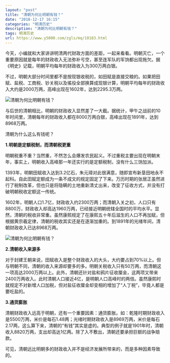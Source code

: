 ```yaml
---
layout: "post"
title: "清朝为何比明朝有钱？"
date: "2018-12-17 16:15"
categories: "明清历史"
description: "清朝为何比明朝有钱？"
tags: 明清历史
url: https://www.y5000.com/zgls/mq/10183.html
---
```






今天，小编就和大家讲讲明清两代财政方面的差距，一起来看看。明朝灭亡，一个重要原因就是每年的财政收入无法弥补亏空，甚至连军队的军饷都出现拖欠。据《明史》记载，明朝平均每年的财政收入为300万两白银。

不过，明朝大部分时间里都不是按现银收税的，如田赋是直接交粮的。如果把田赋、盐税、工商税、钞关税以及徭役全部换算成现银计算，明朝平均每年的财政收入大约是2000万两，高峰出现在1602年，达到2295.3万两。

![清朝为何比明朝有钱？](/uploads/allimg/170111/6-1F11115305CZ.JPG)

与后世的清朝相比，明朝的财政收入显然差了一大截。据统计，甲午之战前的10年时间里，清朝每年的财政收入都在8000万两白银，高峰出现在1891年，达到8968万两。

清朝为什么这么有钱呢？

**1.明朝是定额税制，而清朝税更重**

明朝税重不重？当然重，不然怎么会爆发农民起义。不过重税主要出现在明朝末年，事实上，明朝收入高峰那一年还实行的是定额税制，没有什么三饷加派。

1393年，明朝田赋收入达到3.2亿石，朱元璋对此很满意，随即宣布新垦田地永不起科。自此田赋定额成为一条不成文的规定固定了下来。万历时期的张居正虽然进行了税制改革，但也只是将隐瞒的土地重新清丈出来，改变了征收方式，并没有打破明朝税收定额这一传统。

1602年，明朝人口1.7亿，财政收入约2300万两；而清朝入关之初，人口只有8800万，财政收入却高达1960万两，已经接近明朝统辖全国时的平均水平。显然，清朝的税收非常重。虽然康熙规定了在康熙五十年后滋生的人口不再加赋，但根据黄宗羲定律，清朝的税收其实还是在逐渐加重的。到1891年的光绪年间，清朝财政收入已达8968万两。

![清朝为何比明朝有钱？](/uploads/allimg/170111/6-1F111153221531.JPG)

**2.清朝收入来源多**

对于封建王朝来说，田赋收入是整个财政收入的大头，大约要占到70%以上。但与明朝不同，清朝的收入来源却要多的多。明朝关税收入只有50万两，而清朝这一项高达2000万两以上。此外，清朝还针对盐和鸦片征收厘金，这两项又带来2400万两收入。此时清朝人口接近4亿，是明朝人口高峰时的两倍。虽然康熙时就规定不对新增人口加税，但对盐征收厘金却变相的增加了“人丁税”，毕竟人都是要吃盐的。

**3.通货膨胀**

清朝财政收入远高于明朝，还有一个重要因素：通货膨胀。如：乾隆时期财政收入是5500万两，米价是每石1.48两；光绪时期财政收入是8969万两，米价是每石2.17两，这么算下来，清朝的“有钱”其实是虚的。典型的例子就是1901年时，清朝收入8820万两，支出却高达1亿两。除了入不敷出，清朝还要承担巨额的战争赔款。

可见，清朝远比明朝多的财政收入并不是经济发展所带来的，而是多种因素导致的。
